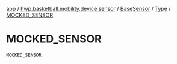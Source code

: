 [app](../../../index.md) / [hwp.basketball.mobility.device.sensor](../../index.md) / [BaseSensor](../index.md) / [Type](index.md) / [MOCKED_SENSOR](.)

# MOCKED_SENSOR

`MOCKED_SENSOR`